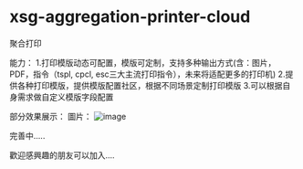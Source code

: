 # xsg-aggregation-printer-cloud
聚合打印

能力：
  1.打印模版动态可配置，模版可定制，支持多种输出方式(含：图片，PDF，指令（tspl, cpcl, esc三大主流打印指令），未来将适配更多的打印机)
  2.提供各种打印模版，提供模版配置社区，根据不同场景定制打印模版
  3.可以根据自身需求做自定义模版字段配置
  
部分效果展示：
圖片：
![image](https://user-images.githubusercontent.com/35826080/131412917-2538a2a1-f7fe-43e0-a9d7-7e88a7a851ad.png)




完善中.....

歡迎感興趣的朋友可以加入....

